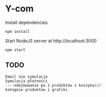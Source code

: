 # Y-com

Install dependencies
```
npm install
```

Start NodeJS server at http://localhost:3000
```
npm start
```

## TODO
```
Email nie symulacja
Symulacja płatności
----odejmowanie po 1 produktów z koszyka///
kategoie produktów i grafiki
```